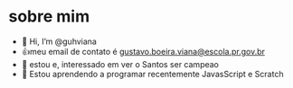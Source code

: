 # sobre mim
- 👋 Hi, I’m @guhviana
- :+1:meu email de contato é gustavo.boeira.viana@escola.pr.gov.br
- 👀 estou e, interessado em ver o Santos ser campeao 
- 🌱 Estou aprendendo a programar recentemente JavasScript e Scratch

